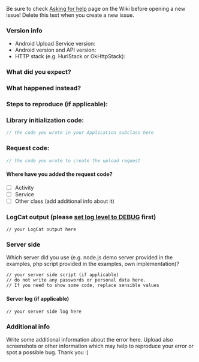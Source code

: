 Be sure to check [Asking for help](https://github.com/gotev/android-upload-service/wiki/Asking%20for%20help) page on the Wiki before opening a new issue! Delete this text when you create a new issue.

### Version info
* Android Upload Service version:
* Android version and API version:
* HTTP stack (e.g. HurlStack or OkHttpStack):

### What did you expect?

### What happened instead?

### Steps to reproduce (if applicable):

### Library initialization code:
```java
// the code you wrote in your Application subclass here
```

### Request code:
```java
// the code you wrote to create the upload request
```
#### Where have you added the request code?
- [ ] Activity
- [ ] Service
- [ ] Other class (add additional info about it)

### LogCat output (please [set log level to DEBUG](https://github.com/gotev/android-upload-service/wiki/Recipes#logging-) first)
```
// your LogCat output here
```

### Server side
Which server did you use (e.g. node.js demo server provided in the examples, php script provided in the examples, own implementation)?

```
// your server side script (if applicable)
// do not write any passwords or personal data here.
// If you need to show some code, replace sensible values
```

#### Server log (if applicable)
```
// your server side log here
```

### Additional info
Write some additional information about the error here. Upload also screenshots or other information which may help to reproduce your error or spot a possible bug. Thank you :)
